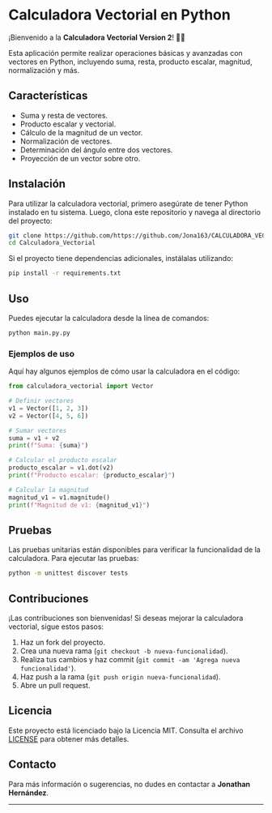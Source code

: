 

# Calculadora Vectorial en Python

¡Bienvenido a la **Calculadora Vectorial Version 2**! 📐🚀

Esta aplicación permite realizar operaciones básicas y avanzadas con vectores en Python, incluyendo suma, resta, producto escalar, magnitud, normalización y más.

## Características

- Suma y resta de vectores.
- Producto escalar y vectorial.
- Cálculo de la magnitud de un vector.
- Normalización de vectores.
- Determinación del ángulo entre dos vectores.
- Proyección de un vector sobre otro.

## Instalación

Para utilizar la calculadora vectorial, primero asegúrate de tener Python instalado en tu sistema. Luego, clona este repositorio y navega al directorio del proyecto:

```bash
git clone https://github.com/https://github.com/Jona163/CALCULADORA_VECTORES_V2.git
cd Calculadora_Vectorial
```

Si el proyecto tiene dependencias adicionales, instálalas utilizando:

```bash
pip install -r requirements.txt
```

## Uso

Puedes ejecutar la calculadora desde la línea de comandos:

```bash
python main.py.py
```

### Ejemplos de uso

Aquí hay algunos ejemplos de cómo usar la calculadora en el código:

```python
from calculadora_vectorial import Vector

# Definir vectores
v1 = Vector([1, 2, 3])
v2 = Vector([4, 5, 6])

# Sumar vectores
suma = v1 + v2
print(f"Suma: {suma}")

# Calcular el producto escalar
producto_escalar = v1.dot(v2)
print(f"Producto escalar: {producto_escalar}")

# Calcular la magnitud
magnitud_v1 = v1.magnitude()
print(f"Magnitud de v1: {magnitud_v1}")
```

## Pruebas

Las pruebas unitarias están disponibles para verificar la funcionalidad de la calculadora. Para ejecutar las pruebas:

```bash
python -m unittest discover tests
```

## Contribuciones

¡Las contribuciones son bienvenidas! Si deseas mejorar la calculadora vectorial, sigue estos pasos:

1. Haz un fork del proyecto.
2. Crea una nueva rama (`git checkout -b nueva-funcionalidad`).
3. Realiza tus cambios y haz commit (`git commit -am 'Agrega nueva funcionalidad'`).
4. Haz push a la rama (`git push origin nueva-funcionalidad`).
5. Abre un pull request.

## Licencia

Este proyecto está licenciado bajo la Licencia MIT. Consulta el archivo [LICENSE](LICENSE) para obtener más detalles.

## Contacto

Para más información o sugerencias, no dudes en contactar a **Jonathan Hernández**.

---
